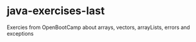 # java-exercises-last
Exercies from OpenBootCamp about arrays, vectors, arrayLists, errors and exceptions
